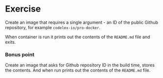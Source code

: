 # Exercise

Create an image that requires a single argument - an ID of the public Github repository, for example `codelex-io/pro-docker`.

When container is run it prints out the contents of the `README.md` file and exits.

### Bonus point

Create an image that asks for Github repository ID in the build time, stores the contents. And when run prints out the contents of the `README.md` file.

